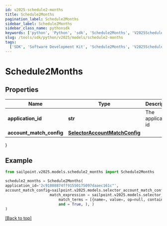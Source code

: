 ```yaml
---
id: v2025-schedule2-months
title: Schedule2Months
pagination_label: Schedule2Months
sidebar_label: Schedule2Months
sidebar_class_name: pythonsdk
keywords: ['python', 'Python', 'sdk', 'Schedule2Months', 'V2025Schedule2Months']
slug: /tools/sdk/python/v2025/models/schedule2-months
tags:
  ['SDK', 'Software Development Kit', 'Schedule2Months', 'V2025Schedule2Months']
---
```


# Schedule2Months

## Properties

| Name | Type | Description | Notes |
| --- | --- | --- | --- |
| **application_id** | **str** | The application id | [optional] |
| **account_match_config** | [**SelectorAccountMatchConfig**](selector-account-match-config) |  | [optional] |

}

## Example

```python
from sailpoint.v2025.models.schedule2_months import Schedule2Months

schedule2_months = Schedule2Months(
application_id='2c91808874ff91550175097daaec161c"',
account_match_config=sailpoint.v2025.models.selector_account_match_config.selector_accountMatchConfig(
                    match_expression = sailpoint.v2025.models.selector_account_match_config_match_expression.selector_accountMatchConfig_matchExpression(
                        match_terms = [{name=, value=, op=null, container=true, and=false, children=[{name=businessCategory, value=Service, op=eq, container=false, and=false, children=null}]}],
                        and = True, ), )
)

```

[[Back to top]](#)
